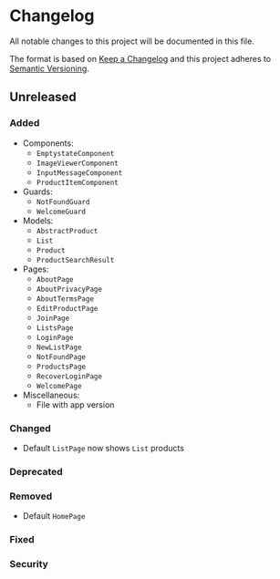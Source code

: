 # Changelog

All notable changes to this project will be documented in this file.

The format is based on [Keep a Changelog](http://keepachangelog.com/en/1.0.0/)
and this project adheres to [Semantic Versioning](http://semver.org/spec/v2.0.0.html).


## Unreleased

### Added
- Components:
  - `EmptystateComponent`
  - `ImageViewerComponent`
  - `InputMessageComponent`
  - `ProductItemComponent`
- Guards:
  - `NotFoundGuard`
  - `WelcomeGuard`
- Models:
  - `AbstractProduct`
  - `List`
  - `Product`
  - `ProductSearchResult`
- Pages:
  - `AboutPage`
  - `AboutPrivacyPage`
  - `AboutTermsPage`
  - `EditProductPage`
  - `JoinPage`
  - `ListsPage`
  - `LoginPage`
  - `NewListPage`
  - `NotFoundPage`
  - `ProductsPage`
  - `RecoverLoginPage`
  - `WelcomePage`
- Miscellaneous:
  - File with app version

### Changed
- Default `ListPage` now shows `List` products

### Deprecated

### Removed
- Default `HomePage`

### Fixed

### Security
